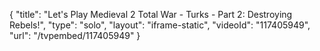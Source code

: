 {
    "title": "Let's Play Medieval 2 Total War - Turks - Part 2: Destroying Rebels!",
    "type": "solo",
    "layout": "iframe-static",
    "videoId": "117405949",
    "url": "\/tvpembed\/117405949"
}